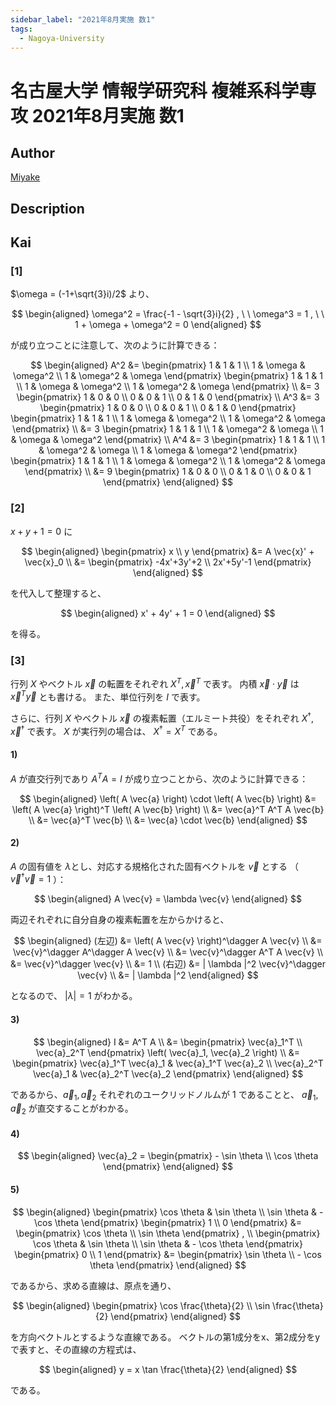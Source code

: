 ```yaml
---
sidebar_label: "2021年8月実施 数1"
tags:
  - Nagoya-University
---
```

# 名古屋大学 情報学研究科 複雑系科学専攻 2021年8月実施 数1

## **Author**
[Miyake](https://miyake.github.io/exams/index.html)

## **Description**

## **Kai**
### \[1\]
$\omega = (-1+\sqrt{3}i)/2$ より、

$$
  \begin{aligned}
  \omega^2 = \frac{-1 - \sqrt{3}i}{2}
  , \ \ 
  \omega^3 = 1
  , \ \ 
  1 + \omega + \omega^2 = 0
  \end{aligned}
$$

が成り立つことに注意して、次のように計算できる：

$$
  \begin{aligned}
  A^2
  &=
  \begin{pmatrix} 1 & 1 & 1 \\ 1 & \omega & \omega^2 \\ 1 & \omega^2 & \omega \end{pmatrix}
  \begin{pmatrix} 1 & 1 & 1 \\ 1 & \omega & \omega^2 \\ 1 & \omega^2 & \omega \end{pmatrix}
  \\
  &=
  3 \begin{pmatrix} 1 & 0 & 0 \\ 0 & 0 & 1 \\ 0 & 1 & 0 \end{pmatrix}
  \\
  A^3
  &=
  3 \begin{pmatrix} 1 & 0 & 0 \\ 0 & 0 & 1 \\ 0 & 1 & 0 \end{pmatrix}
  \begin{pmatrix} 1 & 1 & 1 \\ 1 & \omega & \omega^2 \\ 1 & \omega^2 & \omega \end{pmatrix}
  \\
  &=
  3 \begin{pmatrix} 1 & 1 & 1 \\ 1 & \omega^2 & \omega \\ 1 & \omega & \omega^2 \end{pmatrix}
  \\
  A^4
  &=
  3 \begin{pmatrix} 1 & 1 & 1 \\ 1 & \omega^2 & \omega \\ 1 & \omega & \omega^2 \end{pmatrix}
  \begin{pmatrix} 1 & 1 & 1 \\ 1 & \omega & \omega^2 \\ 1 & \omega^2 & \omega \end{pmatrix}
  \\
  &=
  9 \begin{pmatrix} 1 & 0 & 0 \\ 0 & 1 & 0 \\ 0 & 0 & 1 \end{pmatrix}
  \end{aligned}
$$

### \[2\]
$x+y+1=0$ に

$$
\begin{aligned}
\begin{pmatrix} x \\ y \end{pmatrix}
&= A \vec{x}' + \vec{x}_0
\\
&= \begin{pmatrix} -4x'+3y'+2 \\ 2x'+5y'-1 \end{pmatrix}
\end{aligned}
$$

を代入して整理すると、

$$
\begin{aligned}
x' + 4y' + 1 = 0
\end{aligned}
$$

を得る。

### \[3\]
行列 $X$ やベクトル $\vec{x}$ の転置をそれぞれ $X^T, \vec{x}^T$ で表す。
内積 $\vec{x} \cdot \vec{y}$ は $\vec{x}^T \vec{y}$ とも書ける。
また、単位行列を $I$ で表す。

さらに、行列 $X$ やベクトル $\vec{x}$ の複素転置（エルミート共役）をそれぞれ
$X^\dagger, \vec{x}^\dagger$ で表す。
$X$ が実行列の場合は、 $X^\dagger = X^T$ である。

#### 1)
$A$ が直交行列であり $A^T A = I$ が成り立つことから、次のように計算できる：

$$
\begin{aligned}
\left( A \vec{a} \right) \cdot \left( A \vec{b} \right)
&= \left( A \vec{a} \right)^T \left( A \vec{b} \right)
\\
&=  \vec{a}^T A^T A \vec{b}
\\
&=  \vec{a}^T \vec{b}
\\
&=  \vec{a} \cdot \vec{b}
\end{aligned}
$$

#### 2)
$A$ の固有値を $\lambda$とし、対応する規格化された固有ベクトルを $\vec{v}$ とする
（ $\vec{v}^\dagger \vec{v} = 1$ ）：

$$
\begin{aligned}
A \vec{v} = \lambda \vec{v}
\end{aligned}
$$

両辺それぞれに自分自身の複素転置を左からかけると、

$$
\begin{aligned}
(左辺)
&= \left( A \vec{v} \right)^\dagger A \vec{v}
\\
&= \vec{v}^\dagger A^\dagger A \vec{v}
\\
&= \vec{v}^\dagger A^T A \vec{v}
\\
&= \vec{v}^\dagger \vec{v}
\\
&= 1
\\
(右辺)
&= | \lambda |^2 \vec{v}^\dagger \vec{v}
\\
&= | \lambda |^2
\end{aligned}
$$

となるので、 $|\lambda| = 1$ がわかる。

#### 3)

$$
  \begin{aligned}
  I
  &= A^T A
  \\
  &= \begin{pmatrix} \vec{a}_1^T \\ \vec{a}_2^T \end{pmatrix}
  \left( \vec{a}_1, \vec{a}_2 \right)
  \\
  &= \begin{pmatrix}
  \vec{a}_1^T \vec{a}_1 & \vec{a}_1^T \vec{a}_2 \\
  \vec{a}_2^T \vec{a}_1 & \vec{a}_2^T \vec{a}_2
  \end{pmatrix}
  \end{aligned}
$$

であるから、$\vec{a}_1, \vec{a}_2$ それぞれのユークリッドノルムが $1$ であることと、
$\vec{a}_1, \vec{a}_2$ が直交することがわかる。

#### 4)

$$
  \begin{aligned}
  \vec{a}_2 = \begin{pmatrix} - \sin \theta \\ \cos \theta \end{pmatrix}
  \end{aligned}
$$

#### 5)

$$
\begin{aligned}
\begin{pmatrix} \cos \theta & \sin \theta \\ \sin \theta & - \cos \theta \end{pmatrix}
\begin{pmatrix} 1 \\ 0 \end{pmatrix}
&=
\begin{pmatrix} \cos \theta \\ \sin \theta \end{pmatrix}
,
\\
\begin{pmatrix} \cos \theta & \sin \theta \\ \sin \theta & - \cos \theta \end{pmatrix}
\begin{pmatrix} 0 \\ 1 \end{pmatrix}
&=
\begin{pmatrix} \sin \theta \\ - \cos \theta \end{pmatrix}
\end{aligned}
$$

であるから、求める直線は、原点を通り、

$$
\begin{aligned}
\begin{pmatrix} \cos \frac{\theta}{2} \\ \sin \frac{\theta}{2} \end{pmatrix}
\end{aligned}
$$

を方向ベクトルとするような直線である。
ベクトルの第1成分をx、第2成分をyで表すと、その直線の方程式は、

$$
\begin{aligned}
y = x \tan \frac{\theta}{2}
\end{aligned}
$$

である。